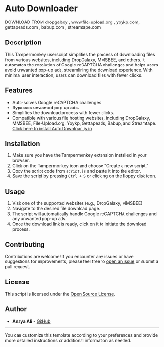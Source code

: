 #  Auto Downloader
DOWNLOAD FROM dropgalaxy , www.file-upload.org , yoykp.com, gettapeads.com , babup.com , streamtape.com 
## Description
This Tampermonkey userscript simplifies the process of downloading files from various websites, including DropGalaxy, MMSBEE, and others. It automates the resolution of Google reCAPTCHA challenges and helps users avoid unwanted pop-up ads, streamlining the download experience. With minimal user interaction, users can download files with fewer clicks.

## Features
- Auto-solves Google reCAPTCHA challenges.
- Bypasses unwanted pop-up ads.
- Simplifies the download process with fewer clicks.
- Compatible with various file hosting websites, including DropGalaxy, MMSBEE, File-Upload.org, Yoykp, Gettapeads, Babup, and Streamtape.
  [Click here to install Auto Download.js in ](https://github.com/Anayaali2019/AutoDownloader/raw/main/Auto_Download.user.js)
## Installation
1. Make sure you have the Tampermonkey extension installed in your browser.
2. Click on the Tampermonkey icon and choose "Create a new script."
3. Copy the script code from [`script.js`](script.js) and paste it into the editor.
4. Save the script by pressing `Ctrl + S` or clicking on the floppy disk icon.

## Usage
1. Visit one of the supported websites (e.g., DropGalaxy, MMSBEE).
2. Navigate to the desired file download page.
3. The script will automatically handle Google reCAPTCHA challenges and any unwanted pop-up ads.
4. Once the download link is ready, click on it to initiate the download process.

## Contributing
Contributions are welcome! If you encounter any issues or have suggestions for improvements, please feel free to [open an issue](https://github.com/anayaali2019/DropGalaxy-For-MMSBEE/issues) or submit a pull request.

## License
This script is licensed under the [Open Source License](LICENSE).

## Author
- **Anaya Ali** - [GitHub](https://github.com/anayaali2019)

---

You can customize this template according to your preferences and provide more detailed instructions or additional information as needed.
